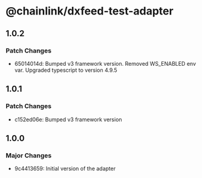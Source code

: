 # @chainlink/dxfeed-test-adapter

## 1.0.2

### Patch Changes

- 65014014d: Bumped v3 framework version. Removed WS_ENABLED env var. Upgraded typescript to version 4.9.5

## 1.0.1

### Patch Changes

- c152ed06e: Bumped v3 framework version

## 1.0.0

### Major Changes

- 9c4413659: Initial version of the adapter
